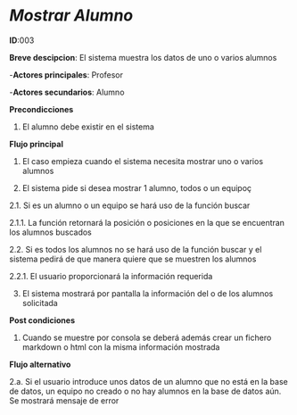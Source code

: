 # *Mostrar Alumno*

**ID**:003

**Breve descipcion**: El sistema muestra los datos de uno o varios alumnos

-**Actores principales**: Profesor

-**Actores secundarios**: Alumno

**Precondicciones**

1. El alumno debe existir en el sistema

**Flujo principal**

1. El caso empieza cuando el sistema necesita mostrar uno o varios alumnos

2. El sistema pide si desea mostrar 1 alumno, todos o un equipoç

2.1. Si es un alumno o un equipo se hará uso de la función buscar

2.1.1. La función retornará la posición o posiciones en la que se encuentran los alumnos buscados

2.2. Si es todos los alumnos no se hará uso de la función buscar y el sistema pedirá de que manera quiere que se muestren los alumnos

2.2.1. El usuario proporcionará la información requerida

3. El sistema mostrará por pantalla la información del o de los alumnos solicitada

**Post condiciones**

1. Cuando se muestre por consola se deberá además crear un fichero markdown o html con la misma información mostrada

**Flujo alternativo**

2.a. Si el usuario introduce unos datos de un alumno que no está en la base de datos, un equipo no creado o no hay alumnos en la base de datos aún. Se mostrará mensaje de error
